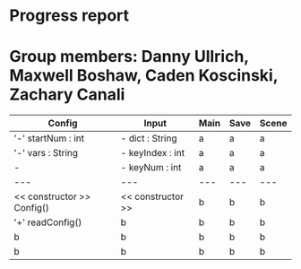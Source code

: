# Progress report
# Group members: Danny Ullrich, Maxwell Boshaw, Caden Koscinski, Zachary Canali

Config | Input | Main | Save | Scene |
--- | --- | --- | --- | --- |
'-' startNum : int | - dict : String | a | a | a |
'-' vars : String | - keyIndex : int | a | a | a |
- | - keyNum : int | a | a | a |
--- | --- | --- | --- | --- |
<< constructor >> Config() | << constructor >> | b | b | b |
'+' readConfig() | b | b | b | b |
b | b | b | b | b |
b | b | b | b | b |
